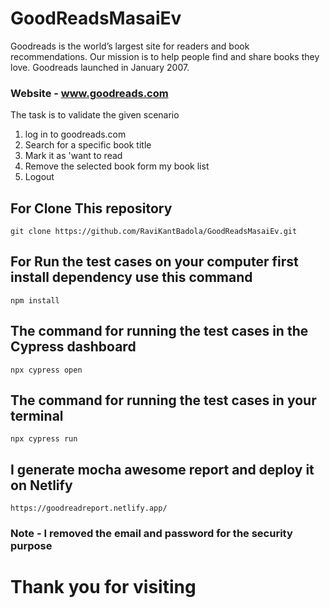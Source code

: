 # GoodReadsMasaiEv
Goodreads is the world’s largest site for readers and book recommendations. Our mission is to help people find and share books they love. Goodreads launched in January 2007.

### Website - www.goodreads.com

The task is to validate the given scenario
1. log in to goodreads.com
2. Search for a specific book title
3. Mark it as 'want to read
4. Remove the selected book form my book list
5. Logout


## For Clone This repository 

```
git clone https://github.com/RaviKantBadola/GoodReadsMasaiEv.git
```
## For Run the test cases on your computer first install dependency use this command  
```
npm install
```
## The command for running the test cases in the Cypress dashboard 
```
npx cypress open
```
## The command for running the test cases in your terminal

```
npx cypress run
```
## I generate mocha awesome  report and deploy it on Netlify 

```
https://goodreadreport.netlify.app/
```

### Note - I removed the email and password for the security purpose 

# Thank you for visiting 


